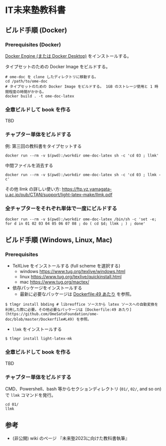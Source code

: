 # IT未来塾教科書

## ビルド手順 (Docker)
### Prerequisites (Docker)

[Docker Engine (または Docker Desktop)](https://docs.docker.com/engine/install/) をインストールする。

タイプセットのための Docker Image をビルドする。

```
# ome-doc を clone したディレクトリに移動する。
cd /path/to/ome-doc
# タイプセットのための Docker Image をビルドする。 1GB のストレージ使用と 1 時間程度の時間がかかる。
docker build . -t ome-doc-latex
```

### 全章ビルドして book を作る
TBD

### チャプター単体をビルドする
例: 第三回の教科書をタイプセットする

```
docker run --rm -v $(pwd):/workdir ome-doc-latex sh -c 'cd 03 ; llmk'
```

中間ファイルを消去する

```
docker run --rm -v $(pwd):/workdir ome-doc-latex sh -c 'cd 03 ; llmk -c'
```

その他 llmk の詳しい使い方: https://ftp.yz.yamagata-u.ac.jp/pub/CTAN/support/light-latex-make/llmk.pdf

### 全チャプターをそれぞれ単体で一度にビルドする
```
docker run --rm -v $(pwd):/workdir ome-doc-latex /bin/sh -c 'set -e; for d in 01 02 03 04 05 06 07 08 ; do ( cd $d; llmk ; ) ; done'
```

## ビルド手順 (Windows, Linux, Mac)
### Prerequisites
- TeXLive をインストールする (full scheme を選択する)
    - windows https://www.tug.org/texlive/windows.html
    - linux https://www.tug.org/texlive/quickinstall.html
    - mac https://www.tug.org/mactex/
- 依存パッケージをインストールする
    - 最新に必要なパッケージは  [Dockerfile:49 あたり](https://github.com/OmeSatoFoundation/ome-doc/blob/master/Dockerfile#L49) を参照。

```
$ tlmgr install bbding # libreoffice ソースから latex ソースへの自動変換を利用した際に必要。その他必要なパッケージは [Dockerfile:49 あたり](https://github.com/OmeSatoFoundation/ome-doc/blob/master/Dockerfile#L49) を参照。
```

- `llmk` をインストールする

```
$ tlmgr install light-latex-mk
```

### 全章ビルドして book を作る
TBD

### チャプター単体をビルドする
CMD、Powershell、bash 等からセクションディレクトリ (`01/`, `02/`, and so on) で `llmk` コマンドを発行。

```
cd 01/
llmk
```

## 参考
- (非公開) wiki のページ 『未来塾2023に向けた教科書執筆』
